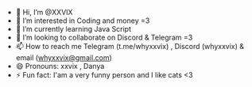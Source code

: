 - 👋 Hi, I’m @XXVIX
- 👀 I’m interested in Coding and money =3
- 🌱 I’m currently learning Java Script
- 💞️ I’m looking to collaborate on Discord & Telegram =3
- 📫 How to reach me Telegram (t.me/whyxxvix) , Discord (whyxxvix) & email (whyxxvix@gmail.com)
- 😄 Pronouns: xxvix , Danya
- ⚡ Fun fact: I'am a very funny person and I like cats <3

<!---
XXVIX/XXVIX is a ✨ special ✨ repository because its `README.md` (this file) appears on your GitHub profile.
You can click the Preview link to take a look at your changes.
--->
